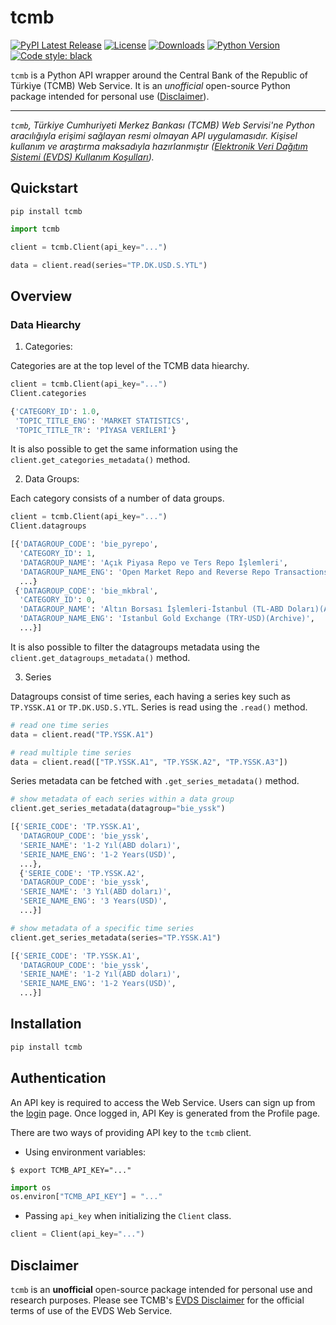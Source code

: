 # tcmb

[![PyPI Latest Release](https://img.shields.io/pypi/v/tcmb)](https://pypi.org/project/tcmb/)
[![License](https://img.shields.io/github/license/kaymal/tcmb-py)](https://github.com/kaymal/tcmb-py/blob/main/LICENSE)
[![Downloads](https://static.pepy.tech/badge/tcmb)](https://pepy.tech/project/tcmb)
[![Python Version](https://img.shields.io/pypi/pyversions/tcmb)]()
[![Code style: black](https://img.shields.io/badge/code%20style-black-000000.svg)](https://github.com/psf/black)

`tcmb` is a Python API wrapper around the Central Bank of the Republic of Türkiye (TCMB) Web Service. It is an _unofficial_ open-source Python package intended for personal use ([Disclaimer](#disclaimer)).

---

_`tcmb`, Türkiye Cumhuriyeti Merkez Bankası (TCMB) Web Servisi'ne Python aracılığıyla erişimi sağlayan resmi olmayan API uygulamasıdır. Kişisel kullanım ve araştırma maksadıyla hazırlanmıştır ([Elektronik Veri Dağıtım Sistemi (EVDS) Kullanım Koşulları](https://evds2.tcmb.gov.tr/help/videos/EVDS_Kullanim_Sartlari.pdf))._

## Quickstart

```shell
pip install tcmb
```

```python
import tcmb

client = tcmb.Client(api_key="...")

data = client.read(series="TP.DK.USD.S.YTL")
```

## Overview

### Data Hiearchy
1. Categories:

Categories are at the top level of the TCMB data hiearchy.

```python
client = tcmb.Client(api_key="...")
Client.categories

{'CATEGORY_ID': 1.0,
 'TOPIC_TITLE_ENG': 'MARKET STATISTICS',
 'TOPIC_TITLE_TR': 'PİYASA VERİLERİ'}
```

It is also possible to get the same information using the `client.get_categories_metadata()` method.

2. Data Groups: 

Each category consists of a number of data groups.

```python
client = tcmb.Client(api_key="...")
Client.datagroups

[{'DATAGROUP_CODE': 'bie_pyrepo',
  'CATEGORY_ID': 1,
  'DATAGROUP_NAME': 'Açık Piyasa Repo ve Ters Repo İşlemleri',
  'DATAGROUP_NAME_ENG': 'Open Market Repo and Reverse Repo Transactions',
  ...}
 {'DATAGROUP_CODE': 'bie_mkbral',
  'CATEGORY_ID': 0,
  'DATAGROUP_NAME': 'Altın Borsası İşlemleri-İstanbul (TL-ABD Doları)(Arşiv)',
  'DATAGROUP_NAME_ENG': 'Istanbul Gold Exchange (TRY-USD)(Archive)',
  ...}]
```

It is also possible to filter the datagroups metadata using the `client.get_datagroups_metadata()` method.

3. Series

Datagroups consist of time series, each having a series key such as `TP.YSSK.A1` or `TP.DK.USD.S.YTL`. Series is read using the `.read()` method.

```python
# read one time series
data = client.read("TP.YSSK.A1")

# read multiple time series
data = client.read(["TP.YSSK.A1", "TP.YSSK.A2", "TP.YSSK.A3"])
```

Series metadata can be fetched with `.get_series_metadata()` method.

```python
# show metadata of each series within a data group
client.get_series_metadata(datagroup="bie_yssk")

[{'SERIE_CODE': 'TP.YSSK.A1',
  'DATAGROUP_CODE': 'bie_yssk',
  'SERIE_NAME': '1-2 Yıl(ABD doları)',
  'SERIE_NAME_ENG': '1-2 Years(USD)',
  ...},
  {'SERIE_CODE': 'TP.YSSK.A2',
  'DATAGROUP_CODE': 'bie_yssk',
  'SERIE_NAME': '3 Yıl(ABD doları)',
  'SERIE_NAME_ENG': '3 Years(USD)',
  ...}]

# show metadata of a specific time series
client.get_series_metadata(series="TP.YSSK.A1")

[{'SERIE_CODE': 'TP.YSSK.A1',
  'DATAGROUP_CODE': 'bie_yssk',
  'SERIE_NAME': '1-2 Yıl(ABD doları)',
  'SERIE_NAME_ENG': '1-2 Years(USD)',
  ...}]
```

## Installation

```sh
pip install tcmb
```

## Authentication

An API key is required to access the Web Service. Users can sign up from the [login](https://evds2.tcmb.gov.tr/index.php?/evds/login) page. Once logged in, API Key is generated from the Profile page.

There are two ways of providing API key to the `tcmb` client.
- Using environment variables:
```shell
$ export TCMB_API_KEY="..."
```

```python
import os
os.environ["TCMB_API_KEY"] = "..."
```

- Passing `api_key` when initializing the `Client` class.
```python
client = Client(api_key="...")
```

## Disclaimer
`tcmb` is an **unofficial** open-source package intended for personal use and research purposes. Please see TCMB's [EVDS Disclaimer](https://evds2.tcmb.gov.tr/help/videos/EVDS_Disclaimer.pdf) for the official terms of use of the EVDS Web Service.
